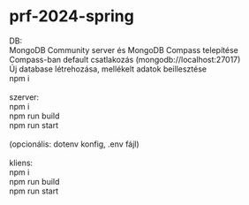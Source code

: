 # prf-2024-spring

DB:<br>
MongoDB Community server és MongoDB Compass telepítése<br>
Compass-ban default csatlakozás (mongodb://localhost:27017)<br>
Új database létrehozása, mellékelt adatok beillesztése<br>
npm i<br>
<br>
szerver:<br>
npm i<br>
npm run build<br>
npm run start<br>
<br>
(opcionális: dotenv konfig, .env fájl)<br>
<br>
kliens:<br>
npm i<br>
npm run build<br>
npm run start<br>
